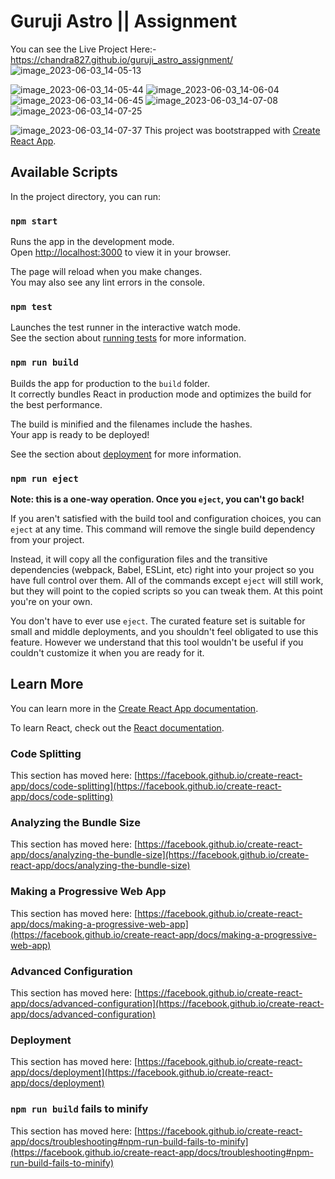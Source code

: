 # Guruji Astro || Assignment

You can see the Live Project Here:- https://chandra827.github.io/guruji_astro_assignment/
![image_2023-06-03_14-05-13](https://github.com/chandra827/guruji_astro_assignment/assets/100562557/97a841a2-ccb4-448e-9dab-06123e085fac)

![image_2023-06-03_14-05-44](https://github.com/chandra827/guruji_astro_assignment/assets/100562557/a4c285da-4285-4203-8265-b17fa2787ece)
![image_2023-06-03_14-06-04](https://github.com/chandra827/guruji_astro_assignment/assets/100562557/45d1fe7c-86f2-4937-9a53-6a99ca6dc3df)
![image_2023-06-03_14-06-45](https://github.com/chandra827/guruji_astro_assignment/assets/100562557/e2ca292b-c10d-4df8-9c8d-aafb8577a2af)
![image_2023-06-03_14-07-08](https://github.com/chandra827/guruji_astro_assignment/assets/100562557/5dd6e5cf-8669-4ab2-acc1-a745c7dde283)
![image_2023-06-03_14-07-25](https://github.com/chandra827/guruji_astro_assignment/assets/100562557/dba12466-149c-4b5d-a0bb-2f958174c0c5)


![image_2023-06-03_14-07-37](https://github.com/chandra827/guruji_astro_assignment/assets/100562557/d1a48423-e3fe-4a5c-85f4-e8179c632ddb)
This project was bootstrapped with [Create React App](https://github.com/facebook/create-react-app).

## Available Scripts

In the project directory, you can run:

### `npm start`

Runs the app in the development mode.\
Open [http://localhost:3000](http://localhost:3000) to view it in your browser.

The page will reload when you make changes.\
You may also see any lint errors in the console.

### `npm test`

Launches the test runner in the interactive watch mode.\
See the section about [running tests](https://facebook.github.io/create-react-app/docs/running-tests) for more information.

### `npm run build`

Builds the app for production to the `build` folder.\
It correctly bundles React in production mode and optimizes the build for the best performance.

The build is minified and the filenames include the hashes.\
Your app is ready to be deployed!

See the section about [deployment](https://facebook.github.io/create-react-app/docs/deployment) for more information.

### `npm run eject`

**Note: this is a one-way operation. Once you `eject`, you can't go back!**

If you aren't satisfied with the build tool and configuration choices, you can `eject` at any time. This command will remove the single build dependency from your project.

Instead, it will copy all the configuration files and the transitive dependencies (webpack, Babel, ESLint, etc) right into your project so you have full control over them. All of the commands except `eject` will still work, but they will point to the copied scripts so you can tweak them. At this point you're on your own.

You don't have to ever use `eject`. The curated feature set is suitable for small and middle deployments, and you shouldn't feel obligated to use this feature. However we understand that this tool wouldn't be useful if you couldn't customize it when you are ready for it.

## Learn More

You can learn more in the [Create React App documentation](https://facebook.github.io/create-react-app/docs/getting-started).

To learn React, check out the [React documentation](https://reactjs.org/).

### Code Splitting

This section has moved here: [https://facebook.github.io/create-react-app/docs/code-splitting](https://facebook.github.io/create-react-app/docs/code-splitting)

### Analyzing the Bundle Size

This section has moved here: [https://facebook.github.io/create-react-app/docs/analyzing-the-bundle-size](https://facebook.github.io/create-react-app/docs/analyzing-the-bundle-size)

### Making a Progressive Web App

This section has moved here: [https://facebook.github.io/create-react-app/docs/making-a-progressive-web-app](https://facebook.github.io/create-react-app/docs/making-a-progressive-web-app)

### Advanced Configuration

This section has moved here: [https://facebook.github.io/create-react-app/docs/advanced-configuration](https://facebook.github.io/create-react-app/docs/advanced-configuration)

### Deployment

This section has moved here: [https://facebook.github.io/create-react-app/docs/deployment](https://facebook.github.io/create-react-app/docs/deployment)

### `npm run build` fails to minify

This section has moved here: [https://facebook.github.io/create-react-app/docs/troubleshooting#npm-run-build-fails-to-minify](https://facebook.github.io/create-react-app/docs/troubleshooting#npm-run-build-fails-to-minify)

